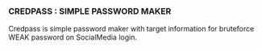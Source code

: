 ### CREDPASS : SIMPLE PASSWORD MAKER

Credpass is simple password maker with target information for bruteforce WEAK password on SocialMedia login.
